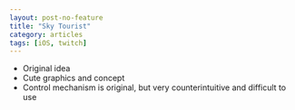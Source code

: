 ```yaml
---
layout: post-no-feature
title: "Sky Tourist"
category: articles
tags: [iOS, twitch]
---
```


* Original idea
* Cute graphics and concept
* Control mechanism is original, but very counterintuitive and difficult to use
